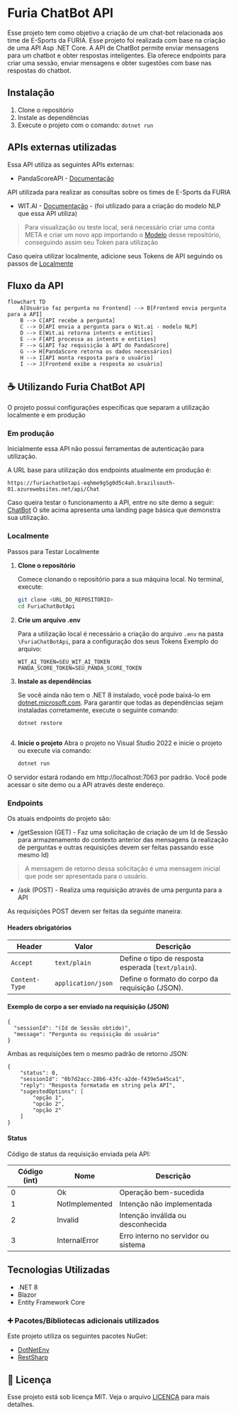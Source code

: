 # Furia ChatBot API

Esse projeto tem como objetivo a criação de um chat-bot relacionada aos time de E-Sports da FURIA.
Esse projeto foi realizada com base na criação de uma API Asp .NET Core.
A API de ChatBot permite enviar mensagens para um chatbot e obter respostas inteligentes. Ela oferece endpoints para criar uma sessão, enviar mensagens e obter sugestões com base nas respostas do chatbot.

## Instalação

1. Clone o repositório
2. Instale as dependências
3. Execute o projeto com o comando: `dotnet run`

## APIs externas utilizadas

Essa API utiliza as seguintes APIs externas:

- PandaScoreAPI - [Documentação](https://developers.pandascore.co/docs/introduction)

API utilizada para realizar as consultas sobre os times de E-Sports da FURIA

- WIT.AI - [Documentação](https://wit.ai/docs) - (foi utilizado para a criação do modelo NLP que essa API utiliza) 
> Para visualização ou teste local, será necessário criar uma conta META e criar um novo app importando o [Modelo](furia_chatbot-wit_ai_model.zip) desse repositório, conseguindo assim seu Token para utilização

Caso queira utilizar localmente, adicione seus Tokens de API seguindo os passos de [Localmente](Localmente)

## Fluxo da API
``` mermaid
flowchart TD
    A[Usuário faz pergunta no Frontend] --> B[Frontend envia pergunta para a API]
    B --> C[API recebe a pergunta]
    C --> D[API envia a pergunta para o Wit.ai - modelo NLP]
    D --> E[Wit.ai retorna intents e entities]
    E --> F[API processa as intents e entities]
    F --> G[API faz requisição à API do PandaScore]
    G --> H[PandaScore retorna os dados necessários]
    H --> I[API monta resposta para o usuário]
    I --> J[Frontend exibe a resposta ao usuário]
```

## ☕ Utilizando Furia ChatBot API

O projeto possui configurações específicas que separam a utilização localmente e em produção

### Em produção

Inicialmente essa API não possui ferramentas de autenticação para utilização.

A URL base para utilização dos endpoints atualmente em produção é:
```
https://furiachatbotapi-eqhme9g5g0d5c4ah.brazilsouth-01.azurewebsites.net/api/Chat
```

Caso queira testar o funcionamento a API, entre no site demo a seguir: [ChatBot](https://furiachatbotapi-eqhme9g5g0d5c4ah.brazilsouth-01.azurewebsites.net/)
O site acima apresenta uma landing page básica que demonstra sua utilização.

### Localmente

Passos para Testar Localmente

1. **Clone o repositório**

   Comece clonando o repositório para a sua máquina local. No terminal, execute:

   ```bash
   git clone <URL_DO_REPOSITORIO>
   cd FuriaChatBotApi
   ```

2. **Crie um arquivo .env**

   Para a utilização local é necessário a criação do arquivo ``.env`` na pasta ``\FuriaChatBotApi``, para a configuração dos seus Tokens
   Exemplo do arquivo:
   ```
   WIT_AI_TOKEN=SEU_WIT_AI_TOKEN
   PANDA_SCORE_TOKEN=SEU_PANDA_SCORE_TOKEN
   ```

3. **Instale as dependências**

   Se você ainda não tem o .NET 8 instalado, você pode baixá-lo em [dotnet.microsoft.com](dotnet.microsoft.com).
   Para garantir que todas as dependências sejam instaladas corretamente, execute o seguinte comando:
   ```bash
   dotnet restore
  
5. **Inicie o projeto**
   Abra o projeto no Visual Studio 2022 e inicie o projeto ou execute via comando:
   ```bash
   dotnet run

O servidor estará rodando em http://localhost:7063 por padrão. Você pode acessar o site demo ou a API através deste endereço.

### Endpoints

Os atuais endpoints do projeto são:

- /getSession (GET) - Faz uma solicitação de criação de um Id de Sessão para armazenamento do contexto anterior das mensagens (a realização de perguntas e outras requisições devem ser feitas passando esse mesmo Id)
> A mensagem de retorno dessa solicitação é uma mensagem inicial que pode ser apresentada para o usuário.
  
- /ask (POST) - Realiza uma requisição através de uma pergunta para a API

As requisições POST devem ser feitas da seguinte maneira:

#### Headers obrigatórios

| Header         | Valor              | Descrição                                          |
| -------------- | ------------------ | -------------------------------------------------- |
| `Accept`       | `text/plain`       | Define o tipo de resposta esperada (`text/plain`). |
| `Content-Type` | `application/json` | Define o formato do corpo da requisição (JSON).    |

#### Exemplo de corpo a ser enviado na requisição (JSON)

```
{
  "sessionId": "(Id de Sessão obtido)",
  "message": "Pergunta ou requisição do usuário"
}
```


Ambas as requisições tem o mesmo padrão de retorno JSON: 

```
{
    "status": 0,
    "sessionId": "0b7d2acc-28b6-43fc-a2de-f439e5a45ca1",
    "reply": "Resposta formatada em string pela API",
    "sugestedOptions": [
        "opção 1",
        "opcão 2",
        "opção 2"
    ]
}
```

#### Status
Código de status da requisição enviada pela API:

| Código (int) | Nome           | Descrição                           |
| ------------ | -------------- | ----------------------------------- |
| 0            | Ok             | Operação bem-sucedida               |
| 1            | NotImplemented | Intenção não implementada           |
| 2            | Invalid        | Intenção inválida ou desconhecida   |
| 3            | InternalError  | Erro interno no servidor ou sistema |

## Tecnologias Utilizadas

- .NET 8
- Blazor
- Entity Framework Core

### ➕ Pacotes/Bibliotecas adicionais utilizados

Este projeto utiliza os seguintes pacotes NuGet:
- [DotNetEnv](https://github.com/tonerdo/dotnet-env)
- [RestSharp](https://restsharp.dev/)

## 📝 Licença

Esse projeto está sob licença MIT. Veja o arquivo [LICENÇA](LICENSE.md) para mais detalhes.
